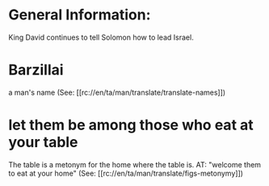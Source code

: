 # General Information:

King David continues to tell Solomon how to lead Israel.

# Barzillai

a man's name (See: [[rc://en/ta/man/translate/translate-names]])

# let them be among those who eat at your table

The table is a metonym for the home where the table is. AT: "welcome them to eat at your home" (See: [[rc://en/ta/man/translate/figs-metonymy]])